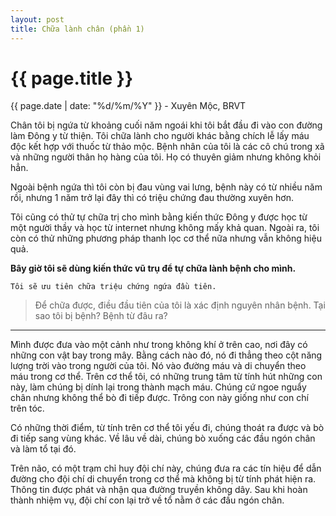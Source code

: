 ```yaml
---
layout: post
title: Chữa lành chân (phần 1)
---
```


{{ page.title }}
================
<p class="meta">{{ page.date | date: "%d/%m/%Y" }} - Xuyên Mộc, BRVT</p>

Chân tôi bị ngứa từ khoảng cuối năm ngoái khi tôi bắt đầu đi vào con đường làm Đông y từ thiện. Tôi chữa lành cho người khác bằng chích lễ lấy máu độc kết hợp với thuốc từ thảo mộc. Bệnh nhân của tôi là các cô chú trong xã và những người thân họ hàng của tôi. Họ có thuyên giảm nhưng không khỏi hẳn. 

Ngoài bệnh ngứa thì tôi còn bị đau vùng vai lưng, bệnh này có từ nhiều năm rồi, nhưng 1 năm trở lại đây thì có triệu chứng đau thường xuyên hơn.

Tôi cũng có thử tự chữa trị cho mình bằng kiến thức Đông y được học từ một người thầy và học từ internet nhưng không mấy khả quan. Ngoài ra, tôi còn có thử những phương pháp thanh lọc cơ thể nữa nhưng vẫn không hiệu quả.

**Bây giờ tôi sẽ dùng kiến thức vũ trụ để tự chữa lành bệnh cho mình.** 

	Tôi sẽ ưu tiên chữa triệu chứng ngứa đầu tiên.

> Để chữa được, điều đầu tiên của tôi là xác định nguyên nhân bệnh. Tại sao tôi bị bệnh? Bệnh từ đâu ra?

***
Mình được đưa vào một cảnh như trong không khí ở trên cao, nơi đây có những con vật bay trong mây. Bằng cách nào đó, nó đi thẳng theo cột năng lượng trời vào trong người của tôi. Nó vào đường máu và di chuyển theo máu trong cơ thể. Trên cơ thể tôi, có những trung tâm từ tính hút những con này, làm chúng bị dính lại trong thành mạch máu. Chúng cứ ngoe nguẩy chân nhưng không thể bò đi tiếp được. Trông con này giống như con chí trên tóc. 

Có những thời điểm, từ tính trên cơ thể tôi yếu đi, chúng thoát ra được và bò đi tiếp sang vùng khác. Về lâu về dài, chúng bò xuống các đầu ngón chân và làm tổ tại đó. 

Trên não, có một trạm chỉ huy đội chí này, chúng đưa ra các tín hiệu để dẫn đường cho đội chí di chuyển trong cơ thể mà không bị từ tính phát hiện ra. Thông tin được phát và nhận qua đường truyền không dây. Sau khi hoàn thành nhiệm vụ, đội chí con lại trở về tổ nằm ở các đầu ngón chân. 
